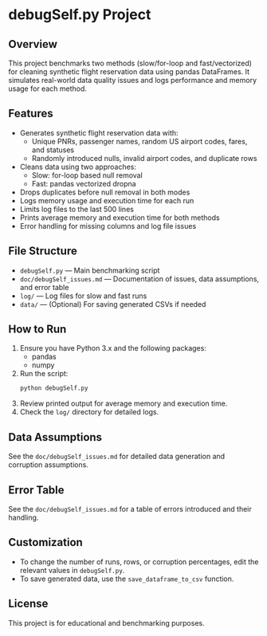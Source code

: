 # debugSelf.py Project

## Overview
This project benchmarks two methods (slow/for-loop and fast/vectorized) for cleaning synthetic flight reservation data using pandas DataFrames. It simulates real-world data quality issues and logs performance and memory usage for each method.

## Features
- Generates synthetic flight reservation data with:
  - Unique PNRs, passenger names, random US airport codes, fares, and statuses
  - Randomly introduced nulls, invalid airport codes, and duplicate rows
- Cleans data using two approaches:
  - Slow: for-loop based null removal
  - Fast: pandas vectorized dropna
- Drops duplicates before null removal in both modes
- Logs memory usage and execution time for each run
- Limits log files to the last 500 lines
- Prints average memory and execution time for both methods
- Error handling for missing columns and log file issues

## File Structure
- `debugSelf.py` — Main benchmarking script
- `doc/debugSelf_issues.md` — Documentation of issues, data assumptions, and error table
- `log/` — Log files for slow and fast runs
- `data/` — (Optional) For saving generated CSVs if needed

## How to Run
1. Ensure you have Python 3.x and the following packages:
   - pandas
   - numpy
2. Run the script:
   ```bash
   python debugSelf.py
   ```
3. Review printed output for average memory and execution time.
4. Check the `log/` directory for detailed logs.

## Data Assumptions
See the `doc/debugSelf_issues.md` for detailed data generation and corruption assumptions.

## Error Table
See the `doc/debugSelf_issues.md` for a table of errors introduced and their handling.

## Customization
- To change the number of runs, rows, or corruption percentages, edit the relevant values in `debugSelf.py`.
- To save generated data, use the `save_dataframe_to_csv` function.

## License
This project is for educational and benchmarking purposes.
